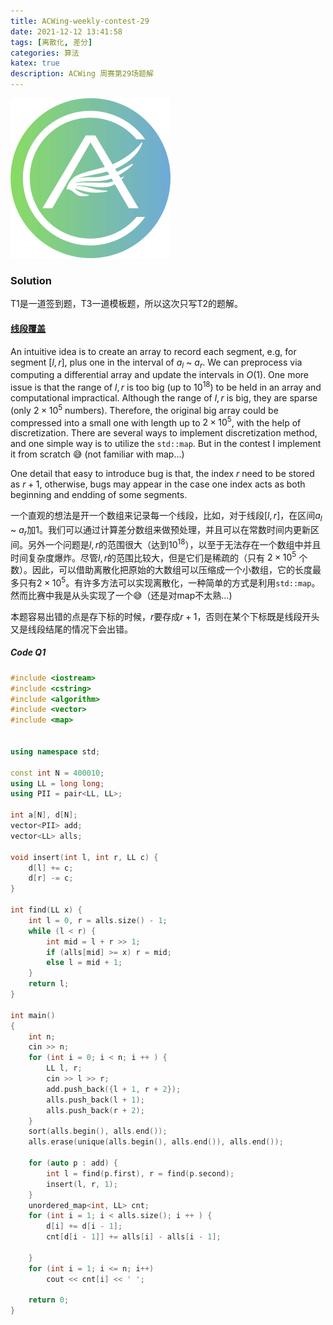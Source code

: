 ```yaml
---
title: ACWing-weekly-contest-29
date: 2021-12-12 13:41:58
tags: [离散化, 差分]
categories: 算法
katex: true
description: ACWing 周赛第29场题解
---
```


![LC](/images/ACWing_logo.png)

<!--more-->

###  **Solution**

T1是一道签到题，T3一道模板题，所以这次只写T2的题解。

#### [线段覆盖](https://www.acwing.com/activity/content/problem/content/5877/)

An intuitive idea is to create an array to record each segment, e.g, for segment $[l, r]$, plus one in the interval of $a_l$ ~ $a_r$. We can preprocess via computing a differential array and update the intervals in $O(1)$. One more issue is that the range of $l, r$ is too big (up to $10^{18}$) to be held in an array and computational impractical. Although the range of $l, r$ is big, they are sparse (only $2 \times 10^5$ numbers). Therefore, the original big array could be compressed into a small one with length up to $2 \times 10^5$, with the help of discretization. There are several ways to implement discretization method, and one simple way is to utilize the `std::map`. But in the contest I implement it from scratch 😅 (not familiar with map...)

One detail that easy to introduce bug is that, the index $r$ need to be stored as $r + 1$, otherwise, bugs may appear in the case one index acts as both beginning and endding of some segments.

一个直观的想法是开一个数组来记录每一个线段，比如，对于线段$[l, r]$，在区间$a_l$ ~ $a_r$加1。我们可以通过计算差分数组来做预处理，并且可以在常数时间内更新区间。另外一个问题是$l, r$的范围很大（达到$10^{18}$），以至于无法存在一个数组中并且时间复杂度爆炸。尽管$l, r$的范围比较大，但是它们是稀疏的（只有 $2 \times 10^5$ 个数）。因此，可以借助离散化把原始的大数组可以压缩成一个小数组，它的长度最多只有$2 \times 10^5$。有许多方法可以实现离散化，一种简单的方式是利用`std::map`。然而比赛中我是从头实现了一个😅（还是对map不太熟...)

本题容易出错的点是存下标的时候，$r$要存成$r + 1$，否则在某个下标既是线段开头又是线段结尾的情况下会出错。

##### **Code Q1**
```cpp
#include <iostream>
#include <cstring>
#include <algorithm>
#include <vector>
#include <map>


using namespace std;

const int N = 400010;
using LL = long long;
using PII = pair<LL, LL>;

int a[N], d[N];
vector<PII> add;
vector<LL> alls;

void insert(int l, int r, LL c) {
    d[l] += c;
    d[r] -= c;
}

int find(LL x) {
    int l = 0, r = alls.size() - 1;
    while (l < r) {
        int mid = l + r >> 1;
        if (alls[mid] >= x) r = mid;
        else l = mid + 1;
    }
    return l;
}

int main()
{
    int n;
    cin >> n;
    for (int i = 0; i < n; i ++ ) {
        LL l, r;
        cin >> l >> r;
        add.push_back({l + 1, r + 2});
        alls.push_back(l + 1);
        alls.push_back(r + 2);
    }
    sort(alls.begin(), alls.end());
    alls.erase(unique(alls.begin(), alls.end()), alls.end());
    
    for (auto p : add) {
        int l = find(p.first), r = find(p.second);
        insert(l, r, 1);    
    }
    unordered_map<int, LL> cnt;
    for (int i = 1; i < alls.size(); i ++ ) {
        d[i] += d[i - 1];
        cnt[d[i - 1]] += alls[i] - alls[i - 1];
        
    }
    for (int i = 1; i <= n; i++)
        cout << cnt[i] << ' ';
    
    return 0;
}
```
